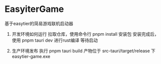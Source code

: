 # EasyiterGame
基于easytier的简易游戏联机启动器

1. 开发环境如何运行
   拉取仓库，使用命令行  pnpm install  安装包
   安装完成后， 使用 pnpm tauri dev 进行rust编译 等待启动

2. 生产环境发布
   执行 pnpm tauri build
   产物位于 src-tauri/target/release 下 easytier-game.exe
